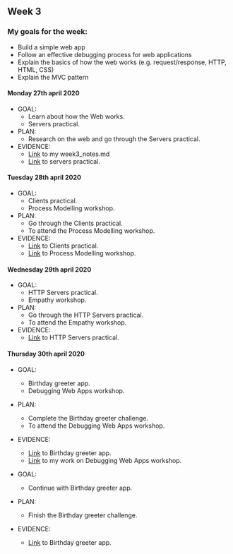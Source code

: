 ## Week 3

### My goals for the week:

* Build a simple web app
* Follow an effective debugging process for web applications
* Explain the basics of how the web works (e.g. request/response, HTTP, HTML, CSS)
* Explain the MVC pattern


#### Monday 27th april 2020

* GOAL: 
   * Learn about how the Web works.
   * Servers practical.
* PLAN:
   * Research on the web and go through the Servers practical.
* EVIDENCE:
   * [Link](https://github.com/mbrad26/MyLearningTracker/blob/master/notes_to_self/week3_notes.md) to my week3_notes.md
   * [Link](https://github.com/mbrad26/tdd-practicals/tree/master/servers) to servers practical.

#### Tuesday 28th april 2020

* GOAL: 
   * Clients practical.
   * Process Modelling workshop.
* PLAN:
   * Go through the Clients practical.
   * To attend the Process Modelling workshop.
* EVIDENCE:
   * [Link](https://github.com/mbrad26/tdd-practicals/tree/master/clients) to Clients practical.
   * [Link](https://github.com/mbrad26/process-modelling-workshop) to Process Modelling workshop.

#### Wednesday 29th april 2020

* GOAL: 
   * HTTP Servers practical.
   * Empathy workshop.
* PLAN:
   * Go through the HTTP Servers practical.
   * To attend the Empathy workshop.
* EVIDENCE:
   * [Link](https://github.com/mbrad26/tdd-practicals/tree/master/http-servers) to HTTP Servers practical. 

#### Thursday 30th april 2020

* GOAL: 
   * Birthday greeter app.
   * Debugging Web Apps workshop.
* PLAN:
   * Complete the Birthday greeter challenge.
   * To attend the Debugging Web Apps workshop.
* EVIDENCE:
   * [Link](https://github.com/mbrad26/tdd-practicals/tree/master/birthday) to Birthday greeter app. 
   * [Link](https://github.com/mbrad26/skills-workshops/tree/master/week-3/debugging_2) to my work on Debugging Web Apps workshop.

* GOAL: 
   * Continue with Birthday greeter app.
* PLAN:
   * Finish the Birthday greeter challenge.
* EVIDENCE:
   * [Link](https://github.com/mbrad26/tdd-practicals/tree/master/birthday) to Birthday greeter app. 